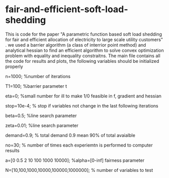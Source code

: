 # fair-and-efficient-soft-load-shedding

This is code for the paper "A parametric function based soft load shedding for fair and efficient allocation of electricity to large scale utility customers" . we used a barrier algorithm (a class of interrior point method) and analytical hessian to find an efficient algorithm to solve convex optimization problem with equality and inequality constraitns. The main file contains all the code for results and plots, the following variables should be initialized properly

n=1000; %number of iterations

T1=100; %barrier parameter t

eta=0; %small number for ill to make 1/0 feasible in f, gradient and hessian

stop=10e-4; % stop if variables not change in the last following iterations

beta=0.5; %line search parameter

zeta=0.01; %line search parameter

demand=0.9; % total demand 0.9 mean 90% of total avaialble

no=30; % number of times each experiemtn is performed to computer results

a=[0 0.5 2 10 100 1000 10000];  %alpha=[0-inf] fairness parameter

N=[10,100,1000,10000,100000,1000000]; % number of variables to test
